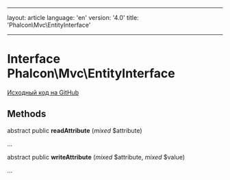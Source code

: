 * * *

layout: article language: 'en' version: '4.0' title: 'Phalcon\Mvc\EntityInterface'

* * *

# Interface **Phalcon\Mvc\EntityInterface**

<a href="https://github.com/phalcon/cphalcon/tree/v4.0.0/phalcon/mvc/entityinterface.zep" class="btn btn-default btn-sm">Исходный код на GitHub</a>

## Methods

abstract public **readAttribute** (*mixed* $attribute)

...

abstract public **writeAttribute** (*mixed* $attribute, *mixed* $value)

...